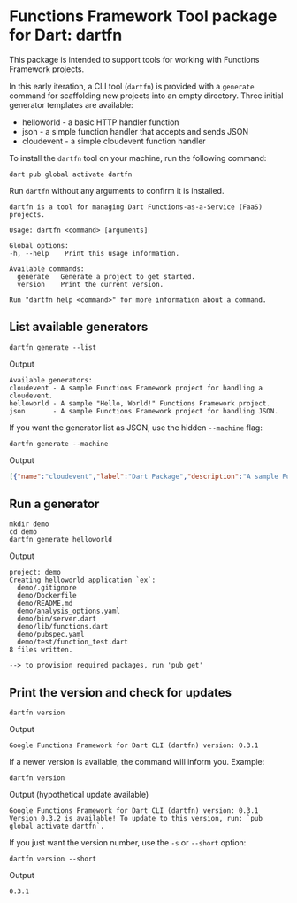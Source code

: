 # Functions Framework Tool package for Dart: dartfn

This package is intended to support tools for working with Functions Framework
projects.

In this early iteration, a CLI tool (`dartfn`) is provided with a `generate`
command for scaffolding new projects into an empty directory. Three initial
generator templates are available:

- helloworld - a basic HTTP handler function
- json - a simple function handler that accepts and sends JSON
- cloudevent - a simple cloudevent function handler

To install the `dartfn` tool on your machine, run the following command:

```shell
dart pub global activate dartfn
```

Run `dartfn` without any arguments to confirm it is installed.

```shell
dartfn is a tool for managing Dart Functions-as-a-Service (FaaS) projects.

Usage: dartfn <command> [arguments]

Global options:
-h, --help    Print this usage information.

Available commands:
  generate   Generate a project to get started.
  version    Print the current version.

Run "dartfn help <command>" for more information about a command.
```

## List available generators

```shell
dartfn generate --list
```

Output

```text
Available generators:
cloudevent - A sample Functions Framework project for handling a cloudevent.
helloworld - A sample "Hello, World!" Functions Framework project.
json       - A sample Functions Framework project for handling JSON.
```

If you want the generator list as JSON, use the hidden `--machine` flag:

```shell
dartfn generate --machine
```

Output

```json
[{"name":"cloudevent","label":"Dart Package","description":"A sample Functions Framework project for handling a cloudevent.","categories":["dart"],"entrypoint":"bin/server.dart"},{"name":"helloworld","label":"Dart Package","description":"A sample \"Hello, World!\" Functions Framework project.","categories":["dart"],"entrypoint":"bin/server.dart"},{"name":"json","label":"Dart Package","description":"A sample Functions Framework project for handling JSON.","categories":["dart"],"entrypoint":"bin/server.dart"}]
```

## Run a generator

```shell
mkdir demo
cd demo
dartfn generate helloworld
```

Output

```text
project: demo
Creating helloworld application `ex`:
  demo/.gitignore
  demo/Dockerfile
  demo/README.md
  demo/analysis_options.yaml
  demo/bin/server.dart
  demo/lib/functions.dart
  demo/pubspec.yaml
  demo/test/function_test.dart
8 files written.

--> to provision required packages, run 'pub get'
```

## Print the version and check for updates

```shell
dartfn version
```

Output

```text
Google Functions Framework for Dart CLI (dartfn) version: 0.3.1
```

If a newer version is available, the command will inform  you. Example:

```shell
dartfn version
```

Output (hypothetical update available)

```text
Google Functions Framework for Dart CLI (dartfn) version: 0.3.1
Version 0.3.2 is available! To update to this version, run: `pub global activate dartfn`.
```

If you just want the version number, use the `-s` or `--short` option:

```shell
dartfn version --short
```

Output

```text
0.3.1
```

